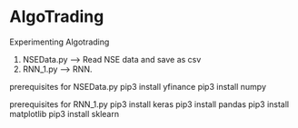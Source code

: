 # AlgoTrading
Experimenting Algotrading

1. NSEData.py --> Read NSE data and save as csv
2. RNN_1.py --> RNN.

prerequisites for NSEData.py
pip3 install yfinance
pip3 install numpy

prerequisites for RNN_1.py
pip3 install keras
pip3 install pandas
pip3 install matplotlib
pip3 install sklearn


